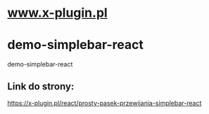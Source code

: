 # www.x-plugin.pl
# demo-simplebar-react
demo-simplebar-react
## Link do strony:
 https://x-plugin.pl/react/prosty-pasek-przewijania-simplebar-react